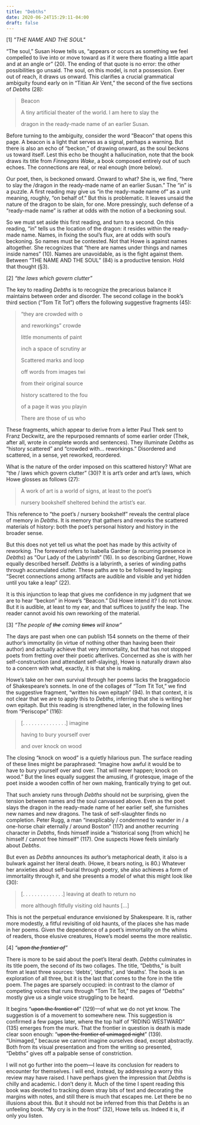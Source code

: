 ```yaml
---
title: "Debths"
date: 2020-06-24T15:29:11-04:00
draft: false
---
```


[1] *"THE NAME AND THE SOUL"*

“The soul,” Susan Howe tells us, “appears or occurs as something we feel compelled to live into or move toward as if it were there floating a little apart and at an angle or” (20). The ending of that quote is no error: the other possibilities go unsaid. The soul, on this model, is not a possession. Ever out of reach, it draws us onward. This clarifies a crucial grammatical ambiguity found early on in “Titian Air Vent,” the second of the five sections of *Debths* (28):

>Beacon
> 
>A tiny artificial theater of the world. I am here to slay the
> 
>dragon in the ready-made name of an earlier Susan.

Before turning to the ambiguity, consider the word “Beacon” that opens this page. A beacon is a light that serves as a signal, perhaps a warning. But there is also an echo of “beckon,” of drawing onward, as the soul beckons us toward itself. Lest this echo be thought a hallucination, note that the book draws its title from *Finnegans Wake*, a book composed entirely out of such echoes. The connections are real, or real enough (more below).

Our poet, then, is beckoned onward. Onward to what? She is, we find, “here to slay the /dragon in the ready-made name of an earlier Susan.” The “in” is a puzzle. A first reading may give us “in the ready-made name of” as a unit meaning, roughly, “on behalf of.” But this is problematic. It leaves unsaid the nature of the dragon to be slain, for one. More pressingly, such defense of a “ready-made name” is rather at odds with the notion of a beckoning soul.

So we must set aside this first reading, and turn to a second. On this reading, “in” tells us the location of the dragon: it resides within the ready-made name. Names, in fixing the soul’s flux, are at odds with soul’s beckoning. So names must be contested. Not that Howe is against names altogether. She recognizes that “there are names under things and names inside names” (10). Names are unavoidable, as is the fight against them. Between “THE NAME AND THE SOUL” (84) is a productive tension. Hold that thought (§3).

[2] *“the laws which govern clutter”*

The key to reading *Debths* is to recognize the precarious balance it maintains between order and disorder. The second collage in the book’s third section (“Tom Tit Tot”) offers the following suggestive fragments (45):

>“they are crowded with o
> 
>and reworkings” crowde
> 
>little monuments of paint
> 
>inch a space of scrutiny ar
> 
>Scattered marks and loop
> 
>off words from images twi
> 
>from their original source
> 
>history scattered to the fou
> 
>of a page it was you playin
> 
>There are those of us who

These fragments, which appear to derive from a letter Paul Thek sent to Franz Deckwitz, are the repurposed remnants of some earlier order (Thek, after all, wrote in complete words and sentences). They illuminate *Debths* as “history scattered” and “crowded with... reworkings.” Disordered and scattered, in a sense, yet reworked, reordered.

What is the nature of the order imposed on this scattered history? What are “the / laws which govern clutter” (30)? It is art’s order and art’s laws, which Howe glosses as follows (27):

>A work of art is a world of signs, at least to the poet’s
>
>nursery bookshelf sheltered behind the artist’s ear.

This reference to “the poet’s / nursery bookshelf” reveals the central place of memory in *Debths*. It is memory that gathers and reworks the scattered materials of history: both the poet’s personal history and history in the broader sense.

But this does not yet tell us what the poet has made by this activity of reworking. The foreword refers to Isabella Gardner (a recurring presence in *Debths*) as “Our Lady of the Labyrinth” (16). In so describing Gardner, Howe equally described herself. *Debths* is a labyrinth, a series of winding paths through accumulated clutter. These paths are to be followed by leaping: “Secret connections among artifacts are audible and visible and yet hidden until you take a leap” (22).

It is this injunction to leap that gives me confidence in my judgment that we are to hear “beckon” in Howe’s “Beacon.” Did Howe intend it? I do not know. But it is audible, at least to my ear, and that suffices to justify the leap. The reader cannot avoid his own reworking of the material.

[3] *“The people of ~~the~~ coming ~~times~~ will know”*

The days are past when one can publish 154 sonnets on the theme of their author’s immortality (in virtue of nothing other than having been their author) and actually achieve that very immortality, but that has not stopped poets from fretting over their poetic afterlives. Concerned as she is with her self-construction (and attendant self-slaying), Howe is naturally drawn also to a concern with what, exactly, it is that she is making.

Howe’s take on her own survival through her poems lacks the braggadocio of Shakespeare’s sonnets. In one of the collages of “Tom Tit Tot,” we find the suggestive fragment, “written his own epitaph” (94). In that context, it is not clear that we are to apply this to *Debths*, inferring that she is writing her own epitaph. But this reading is strengthened later, in the following lines from “Periscope” (116):

>[. . . . . . . . . . . . . . .] imagine
>
>having to bury yourself over
>
>and over knock on wood

The closing “knock on wood” is a quietly hilarious pun. The surface reading of these lines might be paraphrased: “Imagine how awful it would be to have to bury yourself over and over. That will never happen; knock on wood.” But the lines equally suggest the amusing, if grotesque, image of the poet inside a wooden coffin of her own making, frantically trying to get out. 

That such anxiety runs through *Debths* should not be surprising, given the tension between names and the soul canvassed above. Even as the poet slays the dragon in the ready-made name of her earlier self, she furnishes new names and new dragons. The task of self-slaughter finds no completion. Peter Rugg, a man “inexplicably / condemned to wander in / a one-horse chair eternally / around Boston” (117) and another recurring character in *Debths*, finds himself inside a “historical song [from which] he himself / cannot free himself” (117). One suspects Howe feels similarly about *Debths*.

But even as *Debths* announces its author’s metaphorical death, it also is a bulwark against her literal death. (Howe, it bears noting, is 80.) Whatever her anxieties about self-burial through poetry, she also achieves a form of immortality through it, and she presents a model of what this might look like (30):

>[. . . . . . . . . . . . . .] leaving at death to return no
> 
>more although fitfully visiting old haunts [...]


This is not the perpetual endurance envisioned by Shakespeare. It is, rather more modestly, a fitful revisiting of old haunts, of the places she has made in her poems. Given the dependence of a poet’s immortality on the whims of readers, those elusive creatures, Howe’s model seems the more realistic.

[4] *“~~upon the frontier of~~”*

There is more to be said about the poet’s literal death. *Debths* culminates in its title poem, the second of its two collages. The title, “Debths,” is built from at least three sources: ‘debts’, ‘depths’, and ‘deaths’. The book is an exploration of all three, but it is the last that comes to the fore in the title poem. The pages are sparsely occupied: in contrast to the clamor of competing voices that runs through “Tom Tit Tot,” the pages of “Debths” mostly give us a single voice struggling to be heard.

It begins “~~upon the frontier of~~” (129)—of what we do not yet know. The suggestion is of a movement to somewhere new. This suggestion is confirmed a few pages later, where the top half of “RIDING WESTWARD” (135) emerges from the murk. That the frontier in question is death is made clear soon enough: “~~upon the frontier of unimaged night~~” (139). “Unimaged,” because we cannot imagine ourselves dead, except abstractly. Both from its visual presentation and from the writing so presented, “Debths” gives off a palpable sense of constriction.

I will not go further into the poem—I leave its conclusion for readers to encounter for themselves. I will end, instead, by addressing a worry this review may have raised. I have perhaps given the impression that *Debths* is chilly and academic. I don’t deny it. Much of the time I spent reading this book was devoted to tracking down stray bits of text and decorating the margins with notes, and still there is much that escapes me. Let there be no illusions about this. But it should not be inferred from this that *Debths* is an unfeeling book. “My cry is in the frost” (32), Howe tells us. Indeed it is, if only you listen.